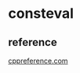 # consteval

## reference 
[cppreference.com](https://en.cppreference.com/w/cpp/language/consteval)  
